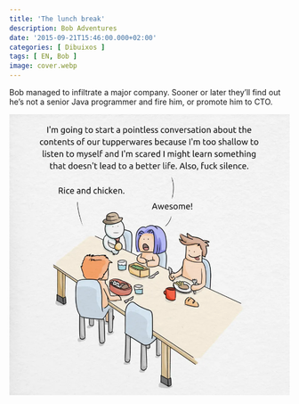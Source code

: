 ```yaml
---
title: 'The lunch break'
description: Bob Adventures
date: '2015-09-21T15:46:00.000+02:00'
categories: [ Dibuixos ]
tags: [ EN, Bob ]
image: cover.webp
---
```


Bob managed to infiltrate a major company. Sooner or later they’ll find out he’s not a senior Java programmer and fire him, or promote him to CTO.

![](bob3_lunch.webp)
